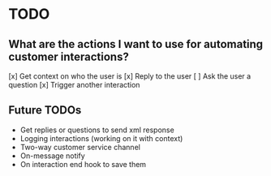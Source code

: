 # TODO

## What are the actions I want to use for automating customer interactions?
[x] Get context on who the user is
[x] Reply to the user
[ ] Ask the user a question
[x] Trigger another interaction

## Future TODOs
- Get replies or questions to send xml response
- Logging interactions (working on it with context)
- Two-way customer service channel
- On-message notify
- On interaction end hook to save them
